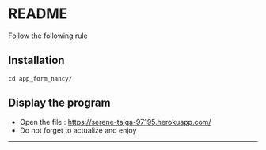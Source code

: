 # README
Follow the following rule

## Installation
 
```
cd app_form_nancy/
```

## Display the program

* Open the file : https://serene-taiga-97195.herokuapp.com/
* Do not forget to actualize and enjoy

--------------------------------------